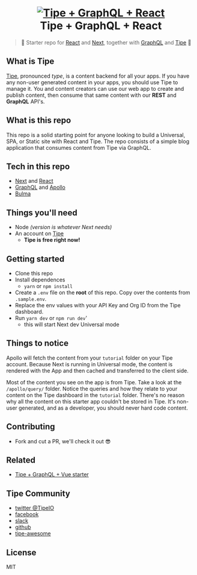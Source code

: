 <h1 align="center">
  <br>
  <a href="https://tipe.io?ref=github-starter"><img src="https://cdn.tipe.io/tipe/tgr.png?w=800" alt="Tipe + GraphQL + React"></a>
  <br>
  Tipe + GraphQL + React
  <br>
</h1>


> :tada: Starter repo for [React](https://reactjs.org/) and [Next](https://zeit.co/next), together with [GraphQL](http://graphql.org/) and [Tipe](https://tipe.io?ref=github-starter) :100:

## What is Tipe
[Tipe](https://tipe.io), pronounced *type*, is a content backend for all your apps. If you have any non-user generated content in your apps, you should use Tipe to manage it. You and content creators can use our web app to create and publish content, then consume that same content with our **REST** and **GraphQL** API's. 

## What is this repo
This repo is a solid starting point for anyone looking to build a Universal, SPA, or Static site with React and Tipe. The repo consists of a simple blog application that consumes content from Tipe via GraphQL.

## Tech in this repo
* [Next](https://zeit.co/next/) and [React](https://reactjs.org/)
* [GraphQL](http://graphql.org/) and [Apollo](https://www.apollographql.com/client)
* [Bulma](https://bulma.io/)


## Things you'll need
* Node *(version is whatever Next needs)*
* An account on [Tipe](https://tipe.io?ref=github-starter)
	* **Tipe is free right now!**

## Getting started
* Clone this repo
* Install dependences
	* `yarn` or `npm install`
* Create a `.env` file on the **root** of this repo. Copy over the contents from `.sample.env`.
* Replace the env values with your API Key and Org ID from the Tipe dashboard.
* Run `yarn dev` or `npm run dev`'
	* this will start Next dev Universal mode

## Things to notice
Apollo will fetch the content from your `tutorial` folder on your Tipe account. Because Next is running in Universal mode, the content is rendered with the App and then cached and transferred to the client side.

Most of the content you see on the app is from Tipe. Take a look at the `/apollo/query/` folder. Notice the queries and how they relate to your content on the Tipe dashboard in the `tutorial` folder. There's no reason why all the content on this starter app couldn't be stored in Tipe. It's non-user generated, and as a developer, you should never hard code content.

## Contributing
* Fork and cut a PR, we'll check it out :sunglasses:

## Related
* [Tipe + GraphQL + Vue starter](https://github.com/tipeio/tipe-vue-starter)

## Tipe Community
* [twitter @TipeIO](https://twitter.com/tipeio)
* [facebook](https://facebook.com/TipeCMS)
* [slack](https://join.slack.com/t/tipe-community/shared_invite/enQtMzE0NTAwMTMwNzM5LTk0ZWIyYWQ0YWY3ZGEwYWE2ZmVkNmRjMTMzMDU5YWI5ZjdkODcxNzNjMzU2NTU1NmM2M2MyN2QyYWJhNzc5NjE)
* [github](https://github.com/tipeio)
* [tipe-awesome](https://github.com/tipeio/awesome-tipe)

## License
MIT
